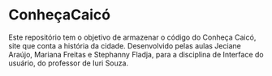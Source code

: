 # ConheçaCaicó
Este repositório tem o objetivo de armazenar o código do Conheça Caicó, site que conta a história da cidade. Desenvolvido pelas aulas Jeciane Araújo, Mariana Freitas e Stephanny Fladja, para a disciplina de Interface do usuário, do professor de Iuri Souza.
